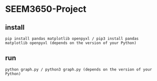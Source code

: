 # SEEM3650-Project

## install

```
pip install pandas matplotlib openpyxl / pip3 install pandas matplotlib openpyxl (depends on the version of your Python)
```

## run 

```
python graph.py / python3 graph.py (depends on the version of your Python)
```